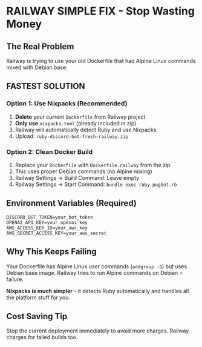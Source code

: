 # RAILWAY SIMPLE FIX - Stop Wasting Money

## The Real Problem
Railway is trying to use your old Dockerfile that had Alpine Linux commands mixed with Debian base.

## FASTEST SOLUTION

### Option 1: Use Nixpacks (Recommended)
1. **Delete** your current `Dockerfile` from Railway project
2. **Only use** `nixpacks.toml` (already included in zip)
3. Railway will automatically detect Ruby and use Nixpacks
4. Upload: `ruby-discord-bot-fresh-railway.zip`

### Option 2: Clean Docker Build
1. Replace your `Dockerfile` with `Dockerfile.railway` from the zip
2. This uses proper Debian commands (no Alpine mixing)
3. Railway Settings → Build Command: Leave empty
4. Railway Settings → Start Command: `bundle exec ruby pugbot.rb`

## Environment Variables (Required)
```
DISCORD_BOT_TOKEN=your_bot_token
OPENAI_API_KEY=your_openai_key  
AWS_ACCESS_KEY_ID=your_aws_key
AWS_SECRET_ACCESS_KEY=your_aws_secret
```

## Why This Keeps Failing
Your Dockerfile has Alpine Linux user commands (`addgroup -S`) but uses Debian base image. Railway tries to run Alpine commands on Debian = failure.

**Nixpacks is much simpler** - it detects Ruby automatically and handles all the platform stuff for you.

## Cost Saving Tip
Stop the current deployment immediately to avoid more charges. Railway charges for failed builds too.